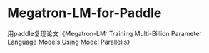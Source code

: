 # Megatron-LM-for-Paddle
用paddle复现论文《Megatron-LM: Training Multi-Billion Parameter Language Models Using Model Parallelis》
